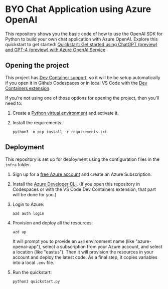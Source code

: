 # BYO Chat Application using Azure OpenAI

This repository shows you the basic code of how to use the OpenAI SDK for Python to build your own chat application with Azure OpenAI. Explore this quickstart to get started: [Quickstart: Get started using ChatGPT (preview) and GPT-4 (preview) with Azure OpenAI Service](https://learn.microsoft.com/en-us/azure/cognitive-services/openai/chatgpt-quickstart?pivots=programming-language-python&tabs=command-line)


## Opening the project

This project has [Dev Container support](https://code.visualstudio.com/docs/devcontainers/containers), so it will be be setup automatically if you open it in Github Codespaces or in local VS Code with the [Dev Containers extension](https://marketplace.visualstudio.com/items?itemName=ms-vscode-remote.remote-containers).

If you're not using one of those options for opening the project, then you'll need to:

1. Create a [Python virtual environment](https://docs.python.org/3/tutorial/venv.html#creating-virtual-environments) and activate it.

2. Install the requirements:

    ```shell
    python3 -m pip install -r requirements.txt
    ```


## Deployment

This repository is set up for deployment using the configuration files in the `infra` folder.

1. Sign up for a [free Azure account](https://azure.microsoft.com/free/) and create an Azure Subscription.
2. Install the [Azure Developer CLI](https://learn.microsoft.com/azure/developer/azure-developer-cli/install-azd). (If you open this repository in Codespaces or with the VS Code Dev Containers extension, that part will be done for you.)
3. Login to Azure:

    ```shell
    azd auth login
    ```

4. Provision and deploy all the resources:

    ```shell
    azd up
    ```

    It will prompt you to provide an `azd` environment name (like "azure-openai-app"), select a subscription from your Azure account, and select a location (like "eastus"). Then it will provision the resources in your account and deploy the latest code. As a final step, it copies variables into a local `.env` file.

5. Run the quickstart:

    ```
    python3 quickstart.py
    ```